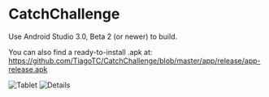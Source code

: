 # CatchChallenge

Use Android Studio 3.0, Beta 2 (or newer) to build.

You can also find a ready-to-install .apk at: https://github.com/TiagoTC/CatchChallenge/blob/master/app/release/app-release.apk

![Tablet](http://imgur.com/download/iq3JIgj)
![Details](http://i.imgur.com/XXLSuBq.png)
